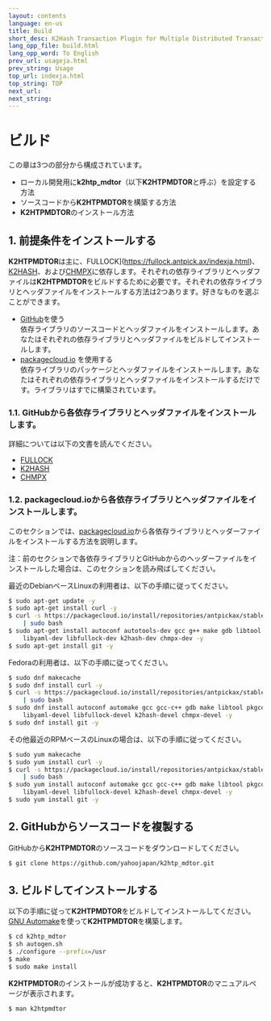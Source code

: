 ```yaml
---
layout: contents
language: en-us
title: Build
short_desc: K2Hash Transaction Plugin for Multiple Distributed Transaction Of Repeater
lang_opp_file: build.html
lang_opp_word: To English
prev_url: usageja.html
prev_string: Usage
top_url: indexja.html
top_string: TOP
next_url: 
next_string: 
---
```


# ビルド

この章は3つの部分から構成されています。

* ローカル開発用に**k2htp_mdtor**（以下**K2HTPMDTOR**と呼ぶ）を設定する方法
* ソースコードから**K2HTPMDTOR**を構築する方法
* **K2HTPMDTOR**のインストール方法

## 1. 前提条件をインストールする

**K2HTPMDTOR**は主に、FULLOCK](https://fullock.antpick.ax/indexja.html)、[K2HASH](https://k2hash.antpick.ax/indexja.html)、および[CHMPX](https://chmpx.antpick.ax/indexja.html)に依存します。それぞれの依存ライブラリとヘッダファイルは**K2HTPMDTOR**をビルドするために必要です。それぞれの依存ライブラリとヘッダファイルをインストールする方法は2つあります。好きなものを選ぶことができます。

* [GitHub](https://github.com/yahoojapan)を使う  
  依存ライブラリのソースコードとヘッダファイルをインストールします。あなたはそれぞれの依存ライブラリとヘッダファイルをビルドしてインストールします。
* [packagecloud.io](https://packagecloud.io/antpickax/stable/) を使用する  
  依存ライブラリのパッケージとヘッダファイルをインストールします。あなたはそれぞれの依存ライブラリとヘッダファイルをインストールするだけです。ライブラリはすでに構築されています。

### 1.1. GitHubから各依存ライブラリとヘッダファイルをインストールします。

詳細については以下の文書を読んでください。

* [FULLOCK](https://fullock.antpick.ax/buildja.html)
* [K2HASH](https://k2hash.antpick.ax/buildja.html)
* [CHMPX](https://chmpx.antpick.ax/buildja.html)

### 1.2. packagecloud.ioから各依存ライブラリとヘッダファイルをインストールします。

このセクションでは、[packagecloud.io](https://packagecloud.io/antpickax/stable/)から各依存ライブラリとヘッダーファイルをインストールする方法を説明します。

注：前のセクションで各依存ライブラリとGitHubからのヘッダーファイルをインストールした場合は、このセクションを読み飛ばしてください。

最近のDebianベースLinuxの利用者は、以下の手順に従ってください。
```bash
$ sudo apt-get update -y
$ sudo apt-get install curl -y
$ curl -s https://packagecloud.io/install/repositories/antpickax/stable/script.deb.sh \
    | sudo bash
$ sudo apt-get install autoconf autotools-dev gcc g++ make gdb libtool pkg-config \
    libyaml-dev libfullock-dev k2hash-dev chmpx-dev -y
$ sudo apt-get install git -y
```

Fedoraの利用者は、以下の手順に従ってください。
```bash
$ sudo dnf makecache
$ sudo dnf install curl -y
$ curl -s https://packagecloud.io/install/repositories/antpickax/stable/script.rpm.sh \
    | sudo bash
$ sudo dnf install autoconf automake gcc gcc-c++ gdb make libtool pkgconfig \
    libyaml-devel libfullock-devel k2hash-devel chmpx-devel -y
$ sudo dnf install git -y
```

その他最近のRPMベースのLinuxの場合は、以下の手順に従ってください。
```bash
$ sudo yum makecache
$ sudo yum install curl -y
$ curl -s https://packagecloud.io/install/repositories/antpickax/stable/script.rpm.sh \
    | sudo bash
$ sudo yum install autoconf automake gcc gcc-c++ gdb make libtool pkgconfig \
    libyaml-devel libfullock-devel k2hash-devel chmpx-devel -y
$ sudo yum install git -y
```

## 2. GitHubからソースコードを複製する

GitHubから**K2HTPMDTOR**のソースコードをダウンロードしてください。
```bash
$ git clone https://github.com/yahoojapan/k2htp_mdtor.git
```

## 3. ビルドしてインストールする

以下の手順に従って**K2HTPMDTOR**をビルドしてインストールしてください。 [GNU Automake](https://www.gnu.org/software/automake/)を使って**K2HTPMDTOR**を構築します。
```bash
$ cd k2htp_mdtor
$ sh autogen.sh
$ ./configure --prefix=/usr
$ make
$ sudo make install
```

**K2HTPMDTOR**のインストールが成功すると、**K2HTPMDTOR**のマニュアルページが表示されます。
```bash
$ man k2htpmdtor
```

